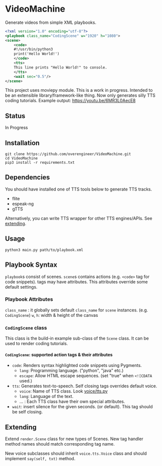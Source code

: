 # VideoMachine

Generate videos from simple XML playbooks.
```xml
<?xml version="1.0" encoding="utf-8"?>
<playbook class_name="CodingScene" w="1920" h="1080">
<scene>
	<code>
	#!/usr/bin/python3
	print('Hello World!')
	</code>
	<tts>
	This line prints "Hello World!" to console.
	</tts>
	<wait sec="0.5"/>
</scene>
```

This project uses moviepy module. This is a work in progress. Intended to be an extensible library/framework-like thing. 
Now only generates silly TTS coding tutorials.
Example output: https://youtu.be/6MR3L0AecE8

##  Status

In Progress


## Installation

```
git clone https://github.com/overengineer/VideoMachine.git
cd VideoMachine
pip3 install -r requirements.txt
```

## Dependencies

You should have installed one of TTS tools below to generate TTS tracks. 
- flite
- espeak-ng
- gTTS

Alternatively, you can write TTS wrapper for other TTS engines/APIs. See [extending](#extending).

## Usage

```
python3 main.py path/to/playbook.xml
```

## Playbook Syntax

`playbook`s consist of scenes. `scene`s contains actions (e.g. `<code>` tag for code snippets). 
tags may have attributes. This attributes override some default settings.

### Playbook Attributes

`class_name` : it globally sets default `class_name` for `scene` instances. (e.g. `CodingScene`)
`w`, `h`: width & height of the canvas

### `CodingScene` class

This class is the build-in example sub-class of the `Scene` class.
It can be used to render coding tutorials.

#### `CodingScene`: supported action tags & their attributes

- `code`: Renders syntax highlighted code snippets using Pygments.
	- `lang`: Programming language. ("python", "java" etc.)
	- `escape`: Allow HTML escape sequences. (set "true" when `<![CDATA` used.) 
- `tts`: Generates text-to-speech. Self closing tags overrides default voice.
	- `voice`: Name of TTS class. Look [voice/tts.py](voice/tts.py)
	- `lang`: Language of the text.
	- ... : Each TTS class have their own special attributes.
- `wait`: insert silence for the given seconds. (or default). This tag should be self closing.

## Extending

Extend `render.Scene` class for new types of Scenes. 
New tag handler method names should match corresponding tag name.

New voice subclasses should inherit `voice.tts.Voice` class and should implement `say(self, txt)` method.

